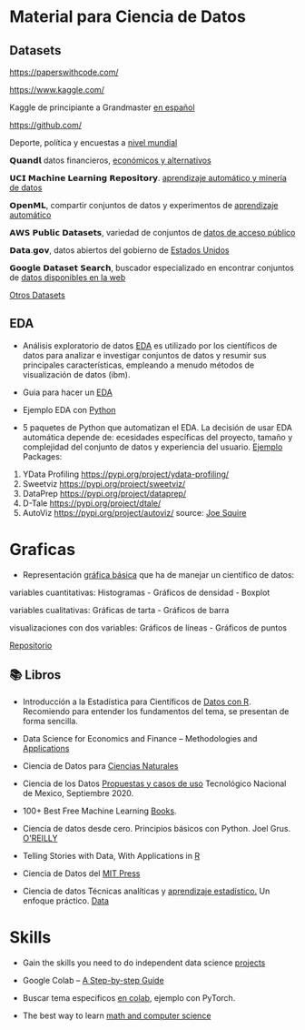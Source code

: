 # Material  para Ciencia de Datos 

## Datasets

https://paperswithcode.com/ 

https://www.kaggle.com/ 

Kaggle de principiante a Grandmaster [en español](https://www.kaggle.com/code/macespinoza/kaggle-de-principiante-a-grandmaster-en-espa-ol)

https://github.com/

Deporte, política y encuestas a [nivel mundial](https://data.fivethirtyeight.com/) 

𝗤𝘂𝗮𝗻𝗱𝗹 datos financieros, [económicos y alternativos](https://data.nasdaq.com/publishers/QDL)

𝗨𝗖𝗜 𝗠𝗮𝗰𝗵𝗶𝗻𝗲 𝗟𝗲𝗮𝗿𝗻𝗶𝗻𝗴 𝗥𝗲𝗽𝗼𝘀𝗶𝘁𝗼𝗿𝘆. [aprendizaje automático y minería de datos](https://archive.ics.uci.edu/datasets)

 𝗢𝗽𝗲𝗻𝗠𝗟, compartir conjuntos de datos y experimentos de [aprendizaje automático](https://www.openml.org/)

 𝗔𝗪𝗦 𝗣𝘂𝗯𝗹𝗶𝗰 𝗗𝗮𝘁𝗮𝘀𝗲𝘁𝘀, variedad de conjuntos de [datos de acceso público](https://aws.amazon.com/es/opendata/?wwps-cards.sort-by=item.additionalFields.sortDate&wwps-cards.sort-order=desc)

 𝗗𝗮𝘁𝗮.𝗴𝗼𝘃, datos abiertos del gobierno de [Estados Unidos](https://catalog.data.gov/dataset)

𝗚𝗼𝗼𝗴𝗹𝗲 𝗗𝗮𝘁𝗮𝘀𝗲𝘁 𝗦𝗲𝗮𝗿𝗰𝗵, buscador especializado en encontrar conjuntos de [datos disponibles en la web](https://datasetsearch.research.google.com/?hl=es-419)

[Otros Datasets](https://github.com/EvelynOr/Publicaciones/tree/main/1.%20De%20Power%20BI/Datasets)

## EDA
- Análisis exploratorio de datos [EDA](https://www.linkedin.com/posts/evelyn-ortiz_libros-cientaedficosdedatos-eda-activity-7036002863554129920-_Ami?utm_source=share&utm_medium=member_desktop) es utilizado por los científicos de datos para analizar e investigar conjuntos de datos y resumir sus principales características, empleando a menudo métodos de visualización de datos (ibm).


- Guia para hacer un [EDA](https://www.linkedin.com/posts/evelyn-ortiz_eda-cienciadedatos-datacleansing-activity-7057080028211081216-bv4P?utm_source=share&utm_medium=member_desktop)

- Ejemplo EDA con [Python](https://github.com/Tanu-N-Prabhu/Python/blob/master/Exploratory_data_Analysis.ipynb)

- 5 paquetes de Python que automatizan el EDA. La decisión de usar EDA automática depende de: ecesidades específicas del proyecto, tamaño y complejidad del conjunto de datos y experiencia del usuario. [Ejemplo](https://github.com/jrsquire1/PythonEDA)
Packages:
1. YData Profiling https://pypi.org/project/ydata-profiling/ 
2. Sweetviz https://pypi.org/project/sweetviz/ 
3. DataPrep https://pypi.org/project/dataprep/ 
4. D-Tale https://pypi.org/project/dtale/ 
5. AutoViz https://pypi.org/project/autoviz/ 
source: [Joe Squire](https://www.linkedin.com/feed/update/urn:li:activity:7133077960319799296/?updateEntityUrn=urn%3Ali%3Afs_updateV2%3A%28urn%3Ali%3Aactivity%3A7133077960319799296%2CFEED_DETAIL%2CEMPTY%2CDEFAULT%2Cfalse%29)

# Graficas

- Representación [gráfica básica](https://www.linkedin.com/posts/evelyn-ortiz_graerfica-spanish-cienciadedatos-activity-7024743772915662848-eel4?utm_source=share&utm_medium=member_desktop) que ha de manejar un científico de datos:

variables cuantitativas: Histogramas - Gráficos de densidad - Boxplot

variables cualitativas: Gráficas de tarta - Gráficos de barra

visualizaciones con dos variables: Gráficos de líneas - Gráficos de puntos

[Repositorio](https://github.com/EvelynOr/Publicaciones/tree/main/1.%20De%20Power%20BI/Graficas)


## 📚 Libros 

- Introducción a la Estadística para Científicos de [Datos con R](https://analisisydecision.es/estadistica-data-scientist/). Recomiendo para entender los fundamentos del tema, se presentan de forma sencilla. 

- Data Science for Economics and Finance – Methodologies and [Applications](https://link.springer.com/book/10.1007/978-3-030-66891-4)

- Ciencia de Datos para [Ciencias Naturales](https://bookdown.org/keilor_rojas/CienciaDatos/) 

- Ciencia de los Datos [Propuestas y casos de uso](https://www.researchgate.net/profile/Jose-Gabriel-Rodriguez-Rivas/publication/349782580_Ciencia_de_los_Datos_Propuestas_y_casos_de_uso/links/60419c394585154e8c77f006/Ciencia-de-los-Datos-Propuestas-y-casos-de-uso.pdf) Tecnológico Nacional de Mexico, Septiembre 2020. 

- 100+ Best Free Machine Learning [Books](https://www.linkedin.com/posts/evelyn-ortiz_libros-machinelearning-github-activity-7107046581748555776-siTM?utm_source=share&utm_medium=member_desktop).

- Ciencia de datos desde cero. Principios básicos con Python. Joel Grus. [O'REILLY](https://www.linkedin.com/posts/evelyn-ortiz_libros-bigdata-analytics-activity-7109573176556154881-YPDV?utm_source=share&utm_medium=member_desktop)   

- Telling Stories with Data, With Applications in [R](https://tellingstorieswithdata.com/)

- Ciencia de Datos del [MIT Press](https://www.linkedin.com/posts/evelyn-ortiz_libros-bigdata-analytics-activity-7114629054925783041-jvdH?utm_source=share&utm_medium=member_desktop)

- Ciencia de datos Técnicas analíticas y [aprendizaje estadístico.](https://www.linkedin.com/posts/evelyn-ortiz_libros-bigdata-analytics-activity-7127317231566258176-fA16?utm_source=share&utm_medium=member_desktop) Un enfoque práctico. [Data](https://github.com/EvelynOr/Publicaciones/tree/main/6.%20Ciencia%20de%20Datos/Datasets/Ciencia%20de%20datos%20T%C3%A9cnicas%20anal%C3%ADticas%20y%20aprendizaje%20estad%C3%ADstico)

  
# Skills

- Gain the skills you need to do independent data science [projects](https://www.kaggle.com/Learn)

- Google Colab – [A Step-by-step Guide](https://algotrading101.com/learn/google-colab-guide/)

- Buscar tema especificos [en colab](https://www.google.com/search?q=PyTorch+site%3Acolab.research.google.com), ejemplo con PyTorch.

- The best way to learn [math and computer science](https://brilliant.org/?utm_medium=sponsor&utm_source=linkedin&utm_campaign=giannis_240423)






